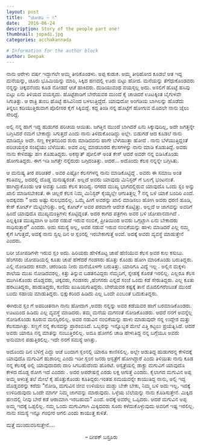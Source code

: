 ```yaml
---
layout: post
title:  "ಜೋಪಡಿ – ೧"
date:   2016-06-24
description: Story of the people part one!
thumbnail: jopadi.jpg
categories: acchakannada

# Information for the author block
author: Deepak
---
```

ನಾನು ಆರೇಳು ವರ್ಷ ಇದ್ದಾಗಲೇ ಅಮ್ಮ ತೀರಿಕೊಂಡಳು. ಅಪ್ಪ ಕುಡುಕ. ಅಮ್ಮ ತೀರಿಹೋದ ಕೂಡಲೆ ಆತ ಇದ್ದ ಮನೆಯನ್ನು, ಚೂರು ಭೂಮಿಯನ್ನು ಮಾರಿ, ಸಿಕ್ಕಿದ ಹಣದಲ್ಲಿ ಊರು ಬಿಟ್ಟು ಹೋದ. ಮನೆಯನ್ನು ತೆಗೆಧುಕೊಂಡವರು ನನ್ನನ್ನು ಚಿಕ್ಕವನೆಂದು ಕೂಡ ನೋಡದೆ ಆಚೆ ಹಾಕಿದರು. ದುಡಿಯುವಂಥ ವಯಸ್ಸಲ್ಲ ಅದು. ಅಸಲಿಗೆ ಹೊಟ್ಟೆ ಹಸಿವು ಬಿಟ್ಟು ಏನು ತಿಳಿಯದ ವಯಸ್ಸದು. ಹೊಟ್ಟೆಪಾಡಿಗೆ ಬೇರೆಯವರ ಮುಂದೆ ಕೈ ಚಾಚಿದರೆ ಊಟಕ್ಕಿಂತ ಬೈಗುಳವೇ ಸಿಗುತಿತ್ತು. ಆ ರಾತ್ರಿ ತುಂಬ ಹೊಟ್ಟೆ ಹಸಿವಿನಿಂದ ಬಳಲುತ್ತಿದ್ದೆದೆ. ಯಾವುದೋ ಅಂಗಡಿಯ ಬಾಗಿಲನ್ನು ಹೊಡೆದು ತಿನ್ನಲು ಕದಿಯುತ್ತಿರುವಾಗ ಪೊಲೀಸರ ಕೈಗೆ ಸಿಕ್ಕಿಬಿದ್ದೆ. ಕದ್ದ ತಿಂಡಿ ನನ್ನ ಹೊಟ್ಟೆಗೆ ಹೋಗುವ ಮೊದಲೇ ನಾನು ಜೈಲು ಸೇರಿದ್ದೆ.<!--more-->

ಅಲ್ಲಿ ನನ್ನ ಹಾಗೆ ಇದ್ದ ಹುಡುಗರ ಪರಿಚಯ ಆಯಿತು. ಜಗತ್ತಿನ ಮುಂದೆ ಬಾಗಿದರೆ ಏನು ಸಿಕ್ಕುವುದಿಲ್ಲ, ಅದೇ ಜಗತ್ತನ್ನೇ ಬಗ್ಗಿಸಿದರೆ ನಮಗೆ ಬೇಕಾದ್ದು ಸಿಗುತ್ತದೆ ಎಂದು ನಾನು ತಿಳಿದುಕೊಂಡಿದ್ದು ಅಲ್ಲೇ.  ಬಿಡುಗಡೆ ಆದ ಕೂಡಲೆ ನಾನು ಮಾಡಿದ್ದೂ ಅದೇ. ಸಣ್ಣ ಕಳ್ಳತನದಿಂದ ಶುರು ಮಾಡಿದವನು ಹಾಗೇ ಬೆಳೆಯುತ್ತಾ ಹೋದೆ . ನಾನು ಬೆಳೆಯುತ್ತಿದ್ದಂತೆ ಪರಿಚಯಸ್ಥರ ಸಂಖ್ಯೆಯು ಬೆಳೆಯಿತು. ಅವರ ಎಲ್ಲ ಮಾಡಬಾರದ ಕೆಲಸಗಳನ್ನು ನಾನು ಮಾಡಿ ಕೊಡುತಿದ್ದೆ. ಅವರು ನಾನು ಕೇಳಿದಷ್ಟು ಹಣ ಕೊಡುತಿದ್ದರು. ಅಕಸ್ಮಾತ್ ಪೋಲಿಸ್ ಅಂತ ಕೇಸ್ ಆದರೆ ಅವರೇ ನನ್ನ ಬಿಡಿಸಿಕೊಂಡು ಹೋಗುತಿದ್ದರು. ಈಗ ಇಡಿ ಜಗತ್ತೇ ನನ್ನೆದುರು ಬಗ್ಗಿದಂತಿತ್ತು. ಆದರೆ… ಅದೊಂದು ಕೆಲಸ ನನ್ನನ್ನೇ ಬಗ್ಗಿಸಿತು.

ಆ ಮನುಷ್ಯ ತೀರ ಪರಿಚಿತರೆ . ಅವರ ಎಷ್ಟೋ ಕೆಲಸಗಳನ್ನ ನಾನು ಮಾಡಿಕೊಟ್ಟಿದ್ದೆ . ಅವರು ಈ ಸಮಾಜ ಅಂತ ಕರಿತಿವಲ್ಲ, ಅದರಲ್ಲಿ ದೊಡ್ಡ ಮನುಷ್ಯರಂತೆ. ಅಲ್ಲದೆ ಅವರು ಯಾವುದು ಮಿನಿಸ್ಟರ್ ಗೆ  ಬಲಗೈ ಭಂಟನಂತೆ. ಹಾಗಿದ್ದುಕೊಂಡು ಆತ ಅವತ್ತು ಒಂದು ಕೆಲಸ ತಂದಿದ್ದ. ನಗರದ ಮುಖ್ಯ ಭಾಗದಲ್ಲಿರುವ ಯಾವುದೊ ಒಂದು ಸ್ಲಂ ಅನ್ನು ಖಾಲಿ ಮಾಡಿಸಬೇಕಂತೆ. ಈ ಚಿಲ್ಲರೆ ಕೆಲಸ ನಿಮ್ಮ ಮಿನಿಸ್ಟರ್ ಕೈಯ್ಯಲ್ಲೇ ಆಗುತಿತ್ತಲ್ಲ ? ನನ್ನ ಬಳಿ ಯಾಕೆ ಬಂದಿರಿ ಎಂದೆ. ಅದಕ್ಕವರು “ ಅದು ಅಷ್ಟು ಸುಲಭದಲಿಲ್ಲ. ಒಮ್ಮೆ ಹೀಗೆ ಅವರನ್ನು ಖಾಲಿ ಮಾಡಿಸಲು ಹೋಗಿ ಅವರು ಧರಣಿ ಹೂಡಿ, ಕೇಸ್ ಕೋರ್ಟ್ ಮೆಟ್ಟಿಲೇರಿತ್ತು. ಅಲ್ಲಿ ಕೋರ್ಟ್ ಅವರ ಪರವಾಗೇ ಆದೇಶ ಕೊಟ್ಟಿತ್ತು. ಅಲ್ಲದೆ ಆ ಜಾಗವನ್ನು ಅವರಿಗೆ ಹಿಂದೆ ಯಾವುದೊ ಮುಖ್ಯಮಂತ್ರಿಗಳು ಕೊಟ್ಟಿದ್ದಂತೆ. ಅದರ ಕಾಗದ ಪತ್ರಗಳು ಅವರ ಬಳಿ ಜೋಪಾನವಾಗಿದೆ . ಎಲ್ಲಕ್ಕಿಂತ ಮುಖ್ಯವಾಗಿ ಆ ಜನರ ನಡುವೆ ಇರುವ ನಂಬಿಕೆ, ಪ್ರೀತಿಯಿಂದ ಅವರು ಒಗ್ಗಟ್ಟಾಗಿ ಏನು ಬೇಕಾದರು ಸಾಧಿಸುತ್ತಾರೆ” ಎಂದರು. ಅದು ಸಮಸ್ಯೆ ಅಲ್ಲ, ಅವರ ನಡುವೆ ಇರುವ ನಂಬಿಕೆಯನ್ನು ಹಾಳು ಮಾಡಿದರೆ ಎಲ್ಲ ನಮ್ಮ ಕೈಗೆ ಸಿಗುತ್ತದೆ, ಅದಕ್ಕೆ ನಾನು ಸ್ವಲ್ಪ ದಿನ ಆ ಸ್ಲಂನಲ್ಲಿ ಇರಬೇಕಾಗುತ್ತೆ ಅಂದೆ. ಅದಕ್ಕೆ ಅವರು ವ್ಯವಸ್ಥೆ ಮಾಡುತ್ತೇನೆ ಎಂದರು.

ಬರೀ ಜೋಪಡಿಗಳೇ ಇರುವ ಸ್ಲಂ ಅದು. ಹಿರಿಯರು ಹೇಳಿಕೊಟ್ಟ ಚಾಪೆ ಹೆಣಿಯುವ ಕೆಲಸ ಅವರ ಕುಲ ಕಸುಬು. ಹೆಂಗಸರು ಜೋಪಡಿಯಲ್ಲಿ ಕೂತು ಚಾಪೆ ಹೆಣೆದರೆ ಗಂಡಸರು ಹೊತ್ತು ಕೊಂಡು ಹೋಗಿ ಮಾರಿಕೊಂಡು ಬರುತಿದ್ದರು. ಎಲ್ಲಿ ನೋಡಿದರು ಕಸವೇ. ಚರಂಡಿಯ ನೀರು ಮನೆಯೊಳಗೇ ಬರುತಿತ್ತು. ಯಾರಿಗೂ ವಿದ್ಯೆ ಇಲ್ಲ . ಅಲ್ಲಿನ ಮಕ್ಕಳು ಶಾಲೆಯ ಮುಖ ನೋಡಿದವರಲ್ಲ. ಕಿತ್ತು ತಿನ್ನುವ ಬಡತನವಿದ್ದರು ನೆಮ್ಮದಿಗೆ, ಸ್ನೇಹಕ್ಕೆ ಕೊರತೆ ಇರಲಿಲ್ಲ. ಎಲ್ಲರೂ ಕೆಲಸ ಮುಗಿಸಿಕೊಂಡು ದೊಡ್ಡವರು, ಚಿಕ್ಕವರು, ಗಂಡಸರು  ,ಹೆಂಗಸರು ಎನ್ನದೆ ಸಂಜೆ ಒಂದು ಕಡೆ ಸೇರುತಿದ್ದರು. ಎಲ್ಲ ಕೂತು ಹರಟುತಿದ್ದರು, ಹಾಡುತಿದ್ದರು, ಕುಣಿದು ಖುಷಿಯಗುತಿದ್ದರು. ಬೇರೆಯವರ ಕಷ್ಟಕ್ಕೆ ತಾನೆ ಮೊದಲಿಗರೆಂಬಂತೆ ಮುಂದೆ ಬಂದು ಸಹಾಯ ಮಾಡುತಿದ್ದರು. ಭಿಕ್ಷುಕರಿಂದ ಹಿಡಿದು ಎಲ್ಲ ಒಂದೇ ಎಂಬಂತೆ ಬದುಕುತಿದ್ದರು.

ಈಗಿರುವ ಸ್ಲಂ ಗೆ ಅಪರಿಚಿತನಾಗಿ ನಾನು ಹೋದಾಗ ,ಅವರು ನನ್ನನ್ನು ಅವರ ಕಡೆಯವರ ಹಾಗೆ ಬರಮಾಡಿಕೊಂಡರು. ಊಟದಿಂದ ಹಿಡಿದು ಎಲ್ಲ ವ್ಯವಸ್ಥೆ ಮಾಡಿದರು. ತಮ್ಮ ಮನೆಯ ಮಗನಂತೆ ನೋಡಿಕೊಂಡರು. ಆದರೆ ನನಗೆ ಅವನ್ನೆಲ್ಲ ನೋಡಿಕೊಂಡು ಕೂರುವ ಮನಸ್ಸಿರಲಿಲ್ಲ. ಅವರ ನಡುವಿನ ನಂಬಿಕೆಯನ್ನು ಹಾಳು ಮಾಡುವುದೇ ನನ್ನ ಉದ್ದೇಶ ಮತ್ತು ಕೆಲಸವಾಗಿತ್ತು. ಸಣ್ಣಗೆ ನನ್ನ ಕೆಲಸವನ್ನು ಪ್ರಾರಂಬಿಸಿದೆ. ಒಬ್ಬರನ್ನು ಇನ್ನೊಬ್ಬರ ಮೇಲೆ ಎತ್ತಿ ಕಟ್ಟಲು ಪ್ರಯತ್ನಿಸಿದೆ. ಆದರೆ ಅವರು ಯಾರೂ ನನ್ನ ಮಾತನ್ನು ನಂಬುತ್ತಿರಲಿಲ್ಲ. ಅದೂ ಹೋಗಲಿ ಚಾಡಿ ಹೇಳುತಿದ್ದ ನನ್ನ ಬಗ್ಗೆಯೂ ಅವರು ಅನುಮಾನ ಪಡುತ್ತಿರಲಿಲ್ಲ. ಇದೇ ನನಗೆ ಸಮಸ್ಯೆ ಆಗಿತ್ತು.

ಅದೊಂದು ದಿನ ಬೆಳಿಗ್ಗೆ ಎದ್ದು ಆಚೆ ಬಂದಾಗ ಸ್ಲಂನಲ್ಲಿ ಯಾರೂ ಕಾಣಿಸಲಿಲ್ಲ. ಅಲ್ಲೇ ಆಡುತಿದ್ದ ಹುಡುಗರನ್ನ ಕೇಳಿದಕ್ಕೆ  ಯಾವುದೊ ಮಗುವಿಗೆ ಹುಶಾರಿಲ್ಲ ಎಂದು ಇಡೀ ಸ್ಲಂನ ಜನರು ಆಸ್ಪತ್ರೆಗೆ ಹೋಗಿದ್ದಾರೆ ಎಂದು ತಿಳಿಯಿತು ನಾನು ಕೂಡ ನನ್ನ ಕೆಲಸಕ್ಕೆ ಅಲ್ಲಿ ಯಾವುದಾದರು ದಾರಿ ಸಿಗಬಹುದೆಂದು ಹೊರಟೆ. ಆಸ್ಪತ್ರೆಯಲ್ಲಿ ಡಾಕ್ಟ್ರು ಮಗುವಿಗೆ ಯಾವುದೊ ಕೇಳದ ದೊಡ್ಡ ರೋಗ ಇದೆ  ಎಂದರು . ಅದರ ಆಪರೇಷನ್ಗೆ ಎರಡು ಲಕ್ಷ ಆಗುತ್ತೆ ಎಂದರು. ಕೈಲಾಗದ  ಮಗುವಿನ ಅಪ್ಪ ಅಮ್ಮ ಅಳುತ್ತ ತಲೆ ಮೇಲೆ ಕೈ ಹೊತ್ತುಕೊಂಡು ಕೂತಿದ್ದರು.ಇಂತಹ ಸಮಯವನ್ನೇ ಕಾಯುತಿದ್ದ ನಾನು, ಅಲ್ಲಿ ಇದ್ದ ದೊಡ್ಡವರನ್ನು ಕರೆದು “ನೋಡಿ, ಮಗುವಿನ ಜೀವ ಉಳಿಯಲು ದುಡ್ಡು ಬೇಕೇ ಬೇಕು, ನಿಮ್ಮ ಬಳಿ ಅದು ಇಲ್ಲ. ಇದಕ್ಕೆ ಉಳಿದಿರುವುದು ಒಂದೇ ಮಾರ್ಗ ನಿಮ್ಮ ಜಾಗವನ್ನು ಮಾರುವುದು. ಒಳ್ಳೆಯ ಬೆಲೆಯನ್ನು ನಾನು ಕೊಡಿಸುತ್ತೇನೆ. ಮಿಕ್ಕಿದ ಹಣದಲ್ಲಿ ನೀವು ಬೇರೆ ಕಡೆ ಆರಾಮಾಗಿ ಇರಬಹುದು” ಎಂದೆ. ಅದಕ್ಕೆ ಅವರೆಲ್ಲ ಒಪ್ಪಿದರು. ಆದರೆ ಮಗುವಿನ ಅಪ್ಪ ಅಮ್ಮ ಇದಕ್ಕೆ ಒಪ್ಪಲಿಲ್ಲ. ನಮ್ಮ ಒಂದು ಮಗುವಿಗಾಗಿ ಮಿಕ್ಕಿದವರು ಸೂರು ಕಳೆದುಕೊಳ್ಳುವುದು ಅವರಿಗೆ ಇಷ್ಟ ಇರಲಿಲ್ಲ. ನಾನು ಸಮಸ್ಯೆ ಇನ್ನೂ ಗಂಭೀರ ಆಗಲಿ ಎಂದು ಕಾಯುತ್ತ ಕುಳಿತೆ.

ಮತ್ತೆ ಮುಂದುವರಿಸುತ್ತೇನೆ….

<p align="center">– ದೀಪಕ್  ಬಸ್ರೂರು </p>
